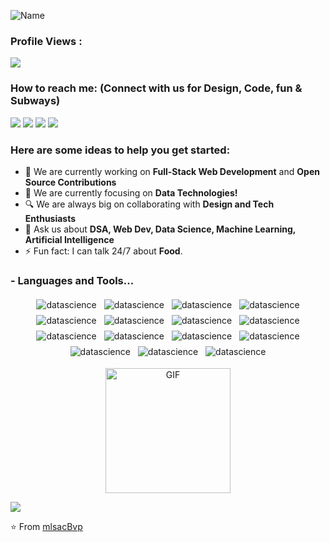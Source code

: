 ![Name](https://github.com/sharannyobasu/sharannyobasu/blob/master/Hello(1).gif)



 ### Profile Views :<br>
  <img src="https://profile-counter.glitch.me/mlsacbvp/count.svg" />


### How to reach me: <strong>(Connect with us for Design, Code, fun & Subways)</strong>

<img src="https://img.shields.io/badge/mlscbvp@gmail.com-%23D14836.svg?&style=for-the-badge&logo=gmail&logoColor=white" href="mlscbvp@gmail.com">   <a  href="https://www.instagram.com/mlsac_Bvcoe/"><img src="https://img.shields.io/badge/@mlsac_Bvcoe-%23E4405F.svg?&style=for-the-badge&logo=instagram&logoColor=white"></a>   <a href="www.linkedin.com/company/microsoft-learn-student-chapter-mlsc-bvp/"><img src="https://img.shields.io/badge/MLSAC-BVP-%230077B5.svg?&style=for-the-badge&logo=linkedin&logoColor=white" ></a>   <a  href="https://twitter.com/@mlscBvp"><img src="https://img.shields.io/badge/@mlscBvp-%2312100E.svg?&style=for-the-badge&logo=medium&logoColor=white"></a>

### Here are some ideas to help you get started:

- 🔭 We are  currently working on <strong>Full-Stack Web Development</strong> and <strong>Open Source Contributions</strong>
- 🌱 We are currently focusing on  <strong>Data Technologies!</strong>
- 🔍 We are always big on collaborating with <strong>Design and Tech Enthusiasts</strong>
- 💬 Ask us about <strong>DSA, Web Dev, Data Science, Machine Learning, Artificial Intelligence </strong>
- ⚡ Fun fact: I can talk 24/7 about <strong>Food</strong>.


### - Languages and Tools...

<p align="center">
  <img src = "https://img.shields.io/badge/Python-FFD43B?style=for-the-badge&logo=python&logoColor=darkgreen"  alt="datascience" style="vertical-align:top; margin:4px" >
  <img src = "https://img.shields.io/badge/C%2B%2B-00599C?style=for-the-badge&logo=c%2B%2B&logoColor=white"  alt="datascience" style="vertical-align:top; margin:4px" >
  <img src = "https://img.shields.io/badge/TensorFlow-FF6F00?style=for-the-badge&logo=TensorFlow&logoColor=white"  alt="datascience" style="vertical-align:top; margin:4px" > 
  <img src = "https://img.shields.io/badge/Plotly-239120?style=for-the-badge&logo=plotly&logoColor=white"  alt="datascience" style="vertical-align:top; margin:4px" >
  <img src = "https://img.shields.io/badge/Keras-D00000?style=for-the-badge&logo=Keras&logoColor=white"  alt="datascience" style="vertical-align:top; margin:4px" >
  <img src = "https://img.shields.io/badge/MySQL-00000F?style=for-the-badge&logo=mysql&logoColor=white"  alt="datascience" style="vertical-align:top; margin:4px" >
  <img src = "https://img.shields.io/badge/Django-092E20?style=for-the-badge&logo=django&logoColor=white"  alt="datascience" style="vertical-align:top; margin:4px" >
  <img src = "https://img.shields.io/badge/PowerBI-F2C811?style=for-the-badge&logo=Power%20BI&logoColor=white"  alt="datascience" style="vertical-align:top; margin:4px" >
  <img src = "https://img.shields.io/badge/Oracle-F80000?style=for-the-badge&logo=oracle&logoColor=black"  alt="datascience" style="vertical-align:top; margin:4px" >
  <img src = "https://img.shields.io/badge/Figma-F24E1E?style=for-the-badge&logo=figma&logoColor=white"  alt="datascience" style="vertical-align:top; margin:4px" > 
  <img src = "https://img.shields.io/badge/Adobe%20Creative%20Cloud-DA1F26?style=for-the-badge&logo=Adobe%20Creative%20Cloud&logoColor=white"  alt="datascience" style="vertical-align:top; margin:4px" > 
  <img src = "https://img.shields.io/badge/Adobe%20XD-470137?style=for-the-badge&logo=Adobe%20XD&logoColor=#FF61F6"  alt="datascience" style="vertical-align:top; margin:4px" > 
  <img src = "https://img.shields.io/badge/Canva-%2300C4CC.svg?&style=for-the-badge&logo=Canva&logoColor=white"  alt="datascience" style="vertical-align:top; margin:4px" > 
   <img src = "https://img.shields.io/badge/Medium-12100E?style=for-the-badge&logo=medium&logoColor=white"  alt="datascience" style="vertical-align:top; margin:4px" >
    <img src = "https://img.shields.io/badge/dev.to-0A0A0A?style=for-the-badge&logo=devdotto&logoColor=white"  alt="datascience" style="vertical-align:top; margin:4px" >

   
<p align="center"><img align="center" height="200px" width="200px" alt="GIF" src="https://media4.giphy.com/media/lnJ2TVXSgCGNC0Nxyn/giphy.gif?cid=ecf05e47qtffg5m9x3d0k914ywilwf4jjfngqeaq9p2ihsy0&rid=giphy.gif&ct=g" />
<p align="center"></p>


<img src="https://github-readme-stats.vercel.app/api?username=mlsacbvp&show_icons=true&title_color=03fc90&icon_color=03fc90&text_color=03fc90&bg_color=002b19">

⭐️ From [mlsacBvp](https://github.com/mlsacbvp)

